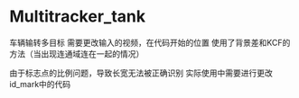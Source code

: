 # Multitracker_tank
车辆输转多目标
需要更改输入的视频，在代码开始的位置
使用了背景差和KCF的方法（当出现连通域连在一起的情况）

由于标志点的比例问题，导致长宽无法被正确识别
实际使用中需要进行更改id_mark中的代码